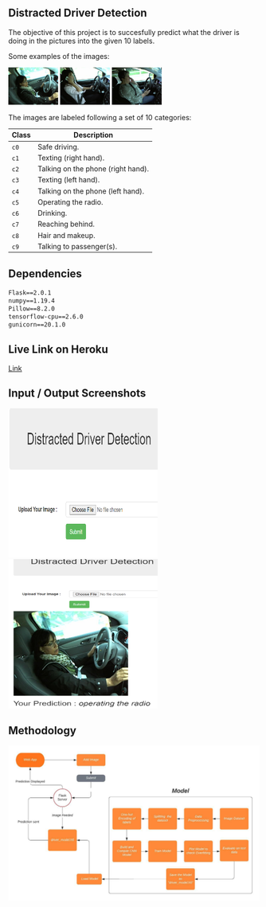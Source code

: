 ## Distracted Driver Detection
The objective of this project is to succesfully predict what the driver is doing in the pictures into the given 10 labels.

Some examples of the images:

<img src="test images/img_1.jpg" width="100"> <img src="test images/img_2.jpg" width="100"> <img src="test images/img_3.jpg" width="100">

The images are labeled following a set of 10 categories:

|Class|Description|
|-----|-----------|
| `c0` | Safe driving. |
| `c1` | Texting (right hand). |
| `c2` | Talking on the phone (right hand). |
| `c3` | Texting (left hand). |
| `c4` | Talking on the phone (left hand). |
| `c5` | Operating the radio. |
| `c6` | Drinking. |
| `c7` | Reaching behind. |
| `c8` | Hair and makeup. |
| `c9` | Talking to passenger(s). |

## Dependencies
    Flask==2.0.1
    numpy==1.19.4
    Pillow==8.2.0
    tensorflow-cpu==2.6.0
    gunicorn==20.1.0

## Live Link on Heroku
[Link](https://myflaskone.herokuapp.com/)

## Input / Output Screenshots
<img src="input_screenshot.png" height =300 width="300"> 
<img src="output_screenshot.PNG" height="300" width="300">

## Methodology 

<img src="methodology.jpeg" width="800">


